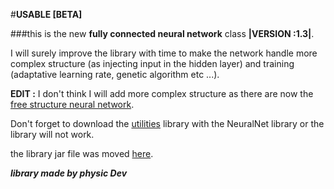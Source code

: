#**USABLE [BETA]**

###this is the new **fully connected neural network** class **|VERSION :1.3|**.

I will surely improve the library with time to make the network handle more complex structure (as injecting input in the hidden layer) and training (adaptative learning rate, genetic algorithm etc ...).

**EDIT :** I don't think I will add more complex structure as there are now the [free structure neural network](https://github.com/netscape-swega/AI/tree/master/FreeStructureNeuralNetwork/java).

Don't forget to download the [utilities](https://github.com/netscape-swega/AI/tree/master/library/java) library with the NeuralNet library or the library will not work.

the library jar file was moved [here](https://github.com/netscape-swega/AI/tree/master/library/java).

***library made by physic Dev***











